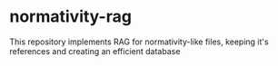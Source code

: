 # normativity-rag
This repository implements RAG for normativity-like files, keeping it's references and creating an efficient database
